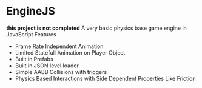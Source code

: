 # EngineJS
**this project is not completed**
A very basic physics base game engine in JavaScript
Features
 - Frame Rate Independent Animation
 - Limited Statefull Animation on Player Object
 - Built in Prefabs
 - Built in JSON level loader
 - Simple AABB Collisions with triggers
 - Physics Based Interactions with Side Dependent Properties Like Friction
